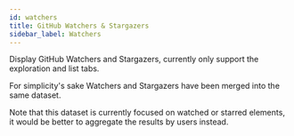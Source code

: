 ```yaml
---
id: watchers
title: GitHub Watchers & Stargazers
sidebar_label: Watchers
---
```


Display GitHub Watchers and Stargazers, currently only support the exploration and list tabs.

For simplicity's sake Watchers and Stargazers have been merged into the same dataset.

Note that this dataset is currently focused on watched or starred elements, it would be better to aggregate the results by users instead.
